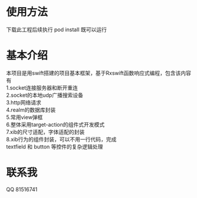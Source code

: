 # 使用方法
下载此工程后续执行 pod install 既可以运行

# 基本介绍
本项目是用swift搭建的项目基本框架，基于Rxswift函数响应式编程，包含该内容有</br>
1.socket连接服务器和断开重连</br>
2.socket的本地udp广播搜索设备</br>
3.http网络请求</br>
4.realm的数据库封装</br>
5.常用view弹框</br>
6.整体采用target-action的组件式开发模式</br>
7.xib的尺寸适配，字体适配的封装</br>
8.xib行为的组件封装，可以不用一行代码，完成</br>textfield 和 button 等控件的复杂逻辑处理
# 联系我
QQ 81516741


